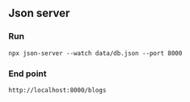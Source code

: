 ## Json server

### Run

```
npx json-server --watch data/db.json --port 8000
```

### End point

```
http://localhost:8000/blogs
```
